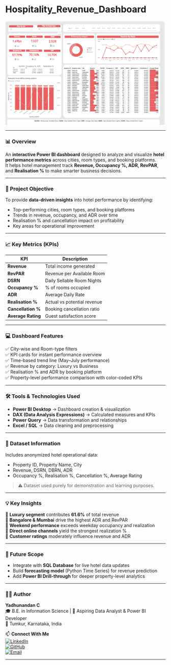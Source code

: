 # Hospitality_Revenue_Dashboard

![Dashboard Preview](https://github.com/YadhunandanC/Hospitality_Revenue_Dashboard/blob/main/Snapshot%20of%20the%20Dashboard.png)

---

### 📊 Overview
An **interactive Power BI dashboard** designed to analyze and visualize **hotel performance metrics** across cities, room types, and booking platforms.  
It helps hotel management track **Revenue, Occupancy %, ADR, RevPAR**, and **Realisation %** to make smarter business decisions.

---

### 🎯 Project Objective
To provide **data-driven insights** into hotel performance by identifying:
- Top-performing cities, room types, and booking platforms  
- Trends in revenue, occupancy, and ADR over time  
- Realisation % and cancellation impact on profitability  
- Key areas for operational improvement  

---

### 📈 Key Metrics (KPIs)
| KPI | Description |
|------|-------------|
| **Revenue** | Total income generated |
| **RevPAR** | Revenue per Available Room |
| **DSRN** | Daily Sellable Room Nights |
| **Occupancy %** | % of rooms occupied |
| **ADR** | Average Daily Rate |
| **Realisation %** | Actual vs potential revenue |
| **Cancellation %** | Booking cancellation ratio |
| **Average Rating** | Guest satisfaction score |

---

### 💻 Dashboard Features
✅ City-wise and Room-type filters  
✅ KPI cards for instant performance overview  
✅ Time-based trend line (May–July performance)  
✅ Revenue by category: Luxury vs Business  
✅ Realisation % and ADR by booking platform  
✅ Property-level performance comparison with color-coded KPIs  

---

### 🛠️ Tools & Technologies Used
- **Power BI Desktop** → Dashboard creation & visualization  
- **DAX (Data Analysis Expressions)** → Calculated measures and KPIs  
- **Power Query** → Data transformation and relationships  
- **Excel / SQL** → Data cleaning and preprocessing  

---

### 📂 Dataset Information
Includes anonymized hotel operational data:
- Property ID, Property Name, City  
- Revenue, DSRN, DBRN, ADR  
- Occupancy %, Realisation %, Cancellation %, Average Rating  

> ⚠️ Dataset used purely for demonstration and learning purposes.

---

### 💡 Key Insights
🔸 **Luxury segment** contributes **61.6%** of total revenue  
🔸 **Bangalore & Mumbai** drive the highest ADR and RevPAR  
🔸 **Weekend performance** exceeds weekday occupancy and realization  
🔸 **Direct online channels** yield the strongest realization %  
🔸 **Customer ratings** moderately influence revenue and ADR  

---

### 🚀 Future Scope
- Integrate with **SQL Database** for live hotel data updates  
- Build **forecasting model** (Python Time Series) for revenue prediction  
- Add **Power BI Drill-through** for deeper property-level analytics  

---

### 🧑‍💻 Author
**Yadhunandan C**  
🎓 B.E. in Information Science | 💼 Aspiring Data Analyst & Power BI Developer  
📍 Tumkur, Karnataka, India  

📫 **Connect With Me**  
[![LinkedIn](https://img.shields.io/badge/LinkedIn-blue?logo=linkedin)](https://www.linkedin.com/in/yadhunandan-c/)  
[![GitHub](https://img.shields.io/badge/GitHub-black?logo=github)](https://github.com/YadhunandanC)  
[![Email](https://img.shields.io/badge/Email-gray?logo=gmail)](yadhunandan010@gmail.com)

---


